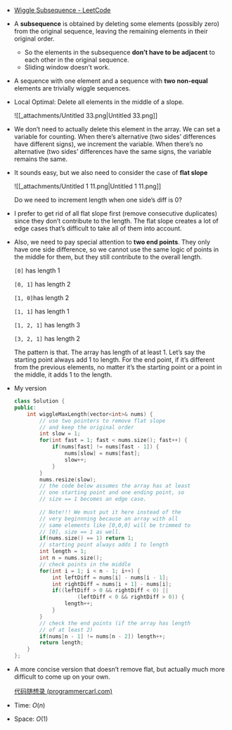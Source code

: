 - [Wiggle Subsequence - LeetCode](https://leetcode.com/problems/wiggle-subsequence/description/)
- A **subsequence** is obtained by deleting some elements (possibly zero) from the original sequence, leaving the remaining elements in their original order.
    - So the elements in the subsequence **don’t have to be adjacent** to each other in the original sequence.
    - Sliding window doesn’t work.
- A sequence with one element and a sequence with **two non-equal** elements are trivially wiggle sequences.
- Local Optimal: Delete all elements in the middle of a slope.
    
    ![[_attachments/Untitled 33.png|Untitled 33.png]]
    
- We don’t need to actually delete this element in the array. We can set a variable for counting. When there’s alternative (two sides’ differences have different signs), we increment the variable. When there’s no alternative (two sides’ differences have the same signs, the variable remains the same.
- It sounds easy, but we also need to consider the case of **flat slope**
    
    ![[_attachments/Untitled 1 11.png|Untitled 1 11.png]]
    
    Do we need to increment length when one side’s diff is 0?
    
- I prefer to get rid of all flat slope first (remove consecutive duplicates) since they don’t contribute to the length. The flat slope creates a lot of edge cases that’s difficult to take all of them into account.
- Also, we need to pay special attention to **two end points**. They only have one side difference, so we cannot use the same logic of points in the middle for them, but they still contribute to the overall length.
    
    `[0]` has length 1
    
    `[0, 1]` has length 2
    
    `[1, 0]`has length 2
    
    `[1, 1]` has length 1
    
    `[1, 2, 1]` has length 3
    
    `[3, 2, 1]` has length 2
    
    The pattern is that. The array has length of at least 1. Let’s say the starting point always add 1 to length. For the end point, if it’s different from the previous elements, no matter it’s the starting point or a point in the middle, it adds 1 to the length.
    
- My version
    
    ```C++
    class Solution {
    public:
        int wiggleMaxLength(vector<int>& nums) {
            // use two pointers to remove flat slope
            // and keep the original order
            int slow = 1;
            for(int fast = 1; fast < nums.size(); fast++) {
                if(nums[fast] != nums[fast - 1]) {
                    nums[slow] = nums[fast];
                    slow++;
                }
            }
            nums.resize(slow);
            // the code below assumes the array has at least
            // one starting point and one ending point, so
            // size == 1 becomes an edge case. 
            
            // Note!!! We must put it here instead of the
            // very beginnning because an array with all
            // same elements like [0,0,0] will be trimmed to
            // [0], size == 1 as well. 
            if(nums.size() == 1) return 1;
            // starting point always adds 1 to length
            int length = 1;
            int n = nums.size();
            // check points in the middle
            for(int i = 1; i < n - 1; i++) {
                int leftDiff = nums[i] - nums[i - 1];
                int rightDiff = nums[i + 1] - nums[i];
                if((leftDiff > 0 && rightDiff < 0) ||
                        (leftDiff < 0 && rightDiff > 0)) {
                    length++;
                }
            }
            // check the end points (if the array has length
            // of at least 2)
            if(nums[n - 1] != nums[n - 2]) length++;
            return length;
        }
    };
    ```
    
- A more concise version that doesn’t remove flat, but actually much more difficult to come up on your own.
    
    [代码随想录 (programmercarl.com)](https://www.programmercarl.com/0376.%E6%91%86%E5%8A%A8%E5%BA%8F%E5%88%97.html#%E6%80%9D%E8%B7%AF)
    
- Time: $O(n)$﻿
- Space: $O(1)$